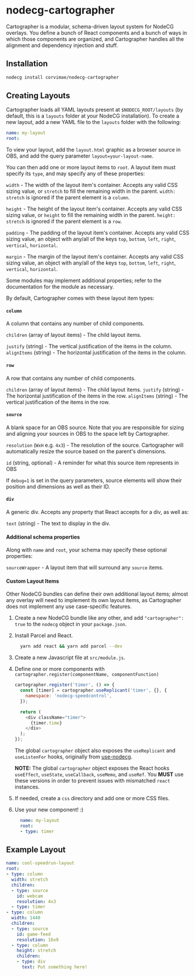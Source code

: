 # nodecg-cartographer

Cartographer is a modular, schema-driven layout system for NodeCG overlays. You define
a bunch of React components and a bunch of ways in which those components are organized,
and Cartographer handles all the alignment and dependency injection and stuff.

## Installation

```bash
nodecg install corvimae/nodecg-cartographer
```

## Creating Layouts

Cartographer loads all YAML layouts present at `$NODECG_ROOT/layouts` (by default, this is a `layouts` folder at your NodeCG installation). To create a new layout, add a new YAML file  to the `layouts` folder with the following:

```yaml
name: my-layout
root:
```

To view your layout, add the `layout.html` graphic as a browser source in OBS, and add the query parameter `layout=your-layout-name`.

You can then add one or more layout items to `root`. A layout item must specify its `type`, and may specify any of these properties:

`width` - The width of the layout item's container. Accepts any valid CSS sizing value, or `stretch` to fill the remaining width in the parent. `width: stretch` is ignored if the parent element is a `column`.

`height` - The height of the layout item's container. Accepts any valid CSS sizing value, or `height` to fill the remaining width in the parent. `height: stretch` is ignored if the parent element is a `row`.

`padding` - The padding of the layout item's container. Accepts any valid CSS sizing value, an object with any/all of the keys `top`, `bottom`, `left`, `right`, `vertical`, `horizontal`.

`margin` - The margin of the layout item's container. Accepts any valid CSS sizing value, an object with any/all of the keys `top`, `bottom`, `left`, `right`, `vertical`, `horizontal`.

Some modules may implement additional properties; refer to the documentation for the module as necessary.

By default, Cartographer comes with these layout item types:

#### `column`
A column that contains any number of child components.

`children` (array of layout items) - The child layout items.

`justify` (string) - The vertical justification of the items in the column.
`alignItems` (string) - The horizontal justification of the items in the column.

#### `row`
A row that contains any number of child components.

`children` (array of layout items) - The child layout items.
`justify` (string) - The horizontal justification of the items in the row.
`alignItems` (string) - The vertical justification of the items in the row.

#### `source`
A blank space for an OBS source. Note that you are responsible for sizing and aligning your sources in OBS to the space left by Cartographer.

`resolution` (`WxH` e.g. `4x3`) - The resolution of the source. Cartographer will automatically resize the source based on the parent's dimensions.

`id` (string, optional) - A reminder for what this source item represents in OBS

If `debug=1` is set in the query parameters, source elements will show their position and dimensions as well as their ID.


#### `div`
A generic div. Accepts any property that React accepts for a div, as well as:

`text` (string) - The text to display in the div.

#### Additional schema properties

Along with `name` and `root`, your schema may specify these optional properties:

`sourceWrapper` - A layout item that will surround any `source` items.

#### Custom Layout Items
Other NodeCG bundles can define their own additional layout items; almost any overlay will need to implement its own layout items, as Cartographer does not implement any use case-specific features.

1. Create a new NodeCG bundle like any other, and add `"cartographer": true` to the `nodecg` object in your `package.json`.
1. Install Parcel and React.

    ```bash
      yarn add react && yarn add parcel --dev
    ```
1. Create a new Javascript file at `src/module.js`.
1. Define one or more components with `cartographer.register(componentName, componentFunction)`

    ```js
    cartographer.register('timer', () => {
      const [timer] = cartographer.useReplicant('timer', {}, {
        namespace: 'nodecg-speedcontrol',
      });

      return (
        <div className="timer">
          {timer.time}
        </div>
      );
    });
    ```

    The global `cartographer` object also exposes the `useReplicant` and `useListenFor` hooks, originally from [use-nodecg](https://github.com/Hoishin/use-nodecg).

    **NOTE:** The global `cartographer` object exposes the React hooks `useEffect`, `useState`, `useCallback`, `useMemo`, and `useRef`. You **MUST** use these versions in order to prevent issues with mismatched `react` instances.

1. If needed, create a `css` directory and add one or more CSS files.

1. Use your new component! :)

    ```yaml
      name: my-layout
      root:
      - type: timer
    ```

## Example Layout

```yaml
name: cool-speedrun-layout
root:
- type: column
  width: stretch
  children:
  - type: source
    id: webcam
    resolution: 4x3
  - type: timer
- type: column
  width: 1440
  children:
  - type: source
    id: game-feed
    resolution: 16x9
  - type: column
    height: stretch
    children:
    - type: div
      text: Put something here!
```